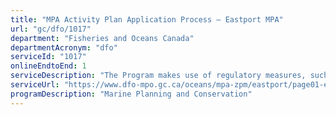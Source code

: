 ```yaml
---
title: "MPA Activity Plan Application Process – Eastport MPA"
url: "gc/dfo/1017"
department: "Fisheries and Oceans Canada"
departmentAcronym: "dfo"
serviceId: "1017"
onlineEndtoEnd: 1
serviceDescription: "The Program makes use of regulatory measures, such as Marine Protected Areas (MPAs) Regulations in which  prohibitions and allowed activities are detailed, to conserve and sustainably manage marine ecosystems. Activity plans must be submitted to the relevant DFO Regional authority for specific activities, to ensure human activities within the MPA are compliant and consistent with the regulation and objectives of the MPA."
serviceUrl: "https://www.dfo-mpo.gc.ca/oceans/mpa-zpm/eastport/page01-eng.html"
programDescription: "Marine Planning and Conservation"
---
```

